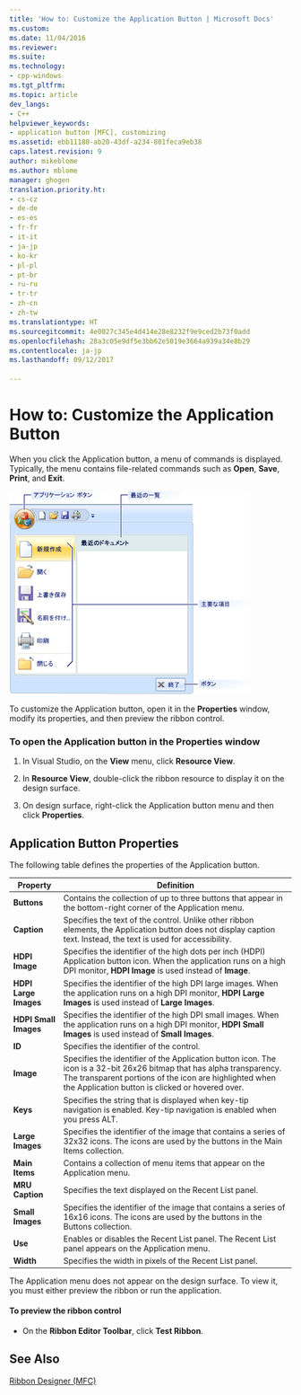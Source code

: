 ```yaml
---
title: 'How to: Customize the Application Button | Microsoft Docs'
ms.custom: 
ms.date: 11/04/2016
ms.reviewer: 
ms.suite: 
ms.technology:
- cpp-windows
ms.tgt_pltfrm: 
ms.topic: article
dev_langs:
- C++
helpviewer_keywords:
- application button [MFC], customizing
ms.assetid: ebb11180-ab20-43df-a234-801feca9eb38
caps.latest.revision: 9
author: mikeblome
ms.author: mblome
manager: ghogen
translation.priority.ht:
- cs-cz
- de-de
- es-es
- fr-fr
- it-it
- ja-jp
- ko-kr
- pl-pl
- pt-br
- ru-ru
- tr-tr
- zh-cn
- zh-tw
ms.translationtype: HT
ms.sourcegitcommit: 4e0027c345e4d414e28e8232f9e9ced2b73f0add
ms.openlocfilehash: 28a3c05e9df5e3bb62e5019e3664a939a34e8b29
ms.contentlocale: ja-jp
ms.lasthandoff: 09/12/2017

---
```

# <a name="how-to-customize-the-application-button"></a>How to: Customize the Application Button
When you click the Application button, a menu of commands is displayed. Typically, the menu contains file-related commands such as **Open**, **Save**, **Print**, and **Exit**.  
  
 ![MFC Ribbon Application Button](../mfc/media/application_button.png "application_button")  
  
 To customize the Application button, open it in the **Properties** window, modify its properties, and then preview the ribbon control.  
  
### <a name="to-open-the-application-button-in-the-properties-window"></a>To open the Application button in the Properties window  
  
1.  In Visual Studio, on the **View** menu, click **Resource View**.  
  
2.  In **Resource View**, double-click the ribbon resource to display it on the design surface.  
  
3.  On design surface, right-click the Application button menu and then click **Properties**.  
  
## <a name="application-button-properties"></a>Application Button Properties  
 The following table defines the properties of the Application button.  
  
|Property|Definition|  
|--------------|----------------|  
|**Buttons**|Contains the collection of up to three buttons that appear in the bottom-right corner of the Application menu.|  
|**Caption**|Specifies the text of the control. Unlike other ribbon elements, the Application button does not display caption text. Instead, the text is used for accessibility.|  
|**HDPI Image**|Specifies the identifier of the high dots per inch (HDPI) Application button icon. When the application runs on a high DPI monitor, **HDPI Image** is used instead of **Image**.|  
|**HDPI Large Images**|Specifies the identifier of the high DPI large images. When the application runs on a high DPI monitor, **HDPI Large Images** is used instead of **Large Images**.|  
|**HDPI Small Images**|Specifies the identifier of the high DPI small images. When the application runs on a high DPI monitor, **HDPI Small Images** is used instead of **Small Images**.|  
|**ID**|Specifies the identifier of the control.|  
|**Image**|Specifies the identifier of the Application button icon. The icon is a 32-bit 26x26 bitmap that has alpha transparency. The transparent portions of the icon are highlighted when the Application button is clicked or hovered over.|  
|**Keys**|Specifies the string that is displayed when key-tip navigation is enabled. Key-tip navigation is enabled when you press ALT.|  
|**Large Images**|Specifies the identifier of the image that contains a series of 32x32 icons. The icons are used by the buttons in the Main Items collection.|  
|**Main Items**|Contains a collection of menu items that appear on the Application menu.|  
|**MRU Caption**|Specifies the text displayed on the Recent List panel.|  
|**Small Images**|Specifies the identifier of the image that contains a series of 16x16 icons. The icons are used by the buttons in the Buttons collection.|  
|**Use**|Enables or disables the Recent List panel. The Recent List panel appears on the Application menu.|  
|**Width**|Specifies the width in pixels of the Recent List panel.|  
  
 The Application menu does not appear on the design surface. To view it, you must either preview the ribbon or run the application.  
  
#### <a name="to-preview-the-ribbon-control"></a>To preview the ribbon control  
  
-   On the **Ribbon Editor Toolbar**, click **Test Ribbon**.  
  
## <a name="see-also"></a>See Also  
 [Ribbon Designer (MFC)](../mfc/ribbon-designer-mfc.md)


